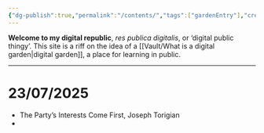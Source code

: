 ```yaml
---
{"dg-publish":true,"permalink":"/contents/","tags":["gardenEntry"],"created":"2025-07-22T17:59:58.136+01:00","updated":"2025-07-23T02:31:37.582+01:00"}
---
```


**Welcome to my digital republic**, *res publica digitalis*, or ‘digital public thingy’. This site is a riff on the idea of a [[Vault/What is a digital garden\|digital garden]], a place for learning in public.

___
# 23/07/2025
- The Party’s Interests Come First, Joseph Torigian
- 
